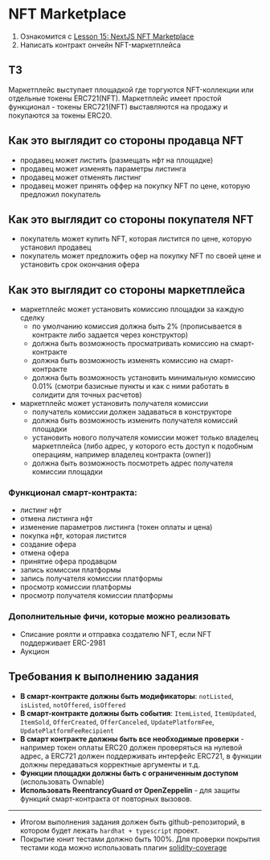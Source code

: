 # NFT Marketplace

1. Ознакомится с  [Lesson 15: NextJS NFT Marketplace](https://github.com/smartcontractkit/full-blockchain-solidity-course-js#lesson-15-nextjs-nft-marketplace-if-you-finish-this-lesson-you-are-a-full-stack-monster)
2. Написать контракт ончейн NFT-маркетплейса

## ТЗ

Маркетплейс выступает площадкой где торгуются NFT-коллекции или отдельные токены ERC721(NFT). Маркетплейс имеет простой функционал - токены ERC721(NFT) выставляются на продажу и покупаются за токены ERC20.

## Как это выглядит со стороны продавца NFT

- продавец может листить (размещать нфт на площадке)
- продавец может изменять параметры листинга
- продавец может отменять листинг
- продавец может принять оффер на покупку NFT по цене, которую предложил покупатель

## Как это выглядит со стороны покупателя NFT

- покупатель может купить NFT, которая листится по цене, которую установил продавец
- покупатель может предложить офер на покупку NFT по своей цене и установить срок окончания офера

## Как это выглядит со стороны маркетплейса

- маркетплейс может установить комиссию площадки за каждую сделку
	- по умолчанию комиссия должна быть 2% (прописывается в контракте либо задается через конструктор)
	- должна быть возможность просматривать комиссию на смарт-контракте
	- должна быть возможность изменять комиссию на смарт-контракте
	- должна быть возможность установить минимальную комиссию 0.01% (смотри базисные пункты и как с ними работать в солидити для точных расчетов)
- маркетплейс может установить получателя комиссии
    - получатель комиссии должен задаваться в конструкторе
    - должна быть возможность изменить получателя комиссий площадки
    - установить нового получателя комиссии может только владелец маркетплейса (либо адрес, у которого есть доступ к подобным операциям, например владелец контракта (owner))
    - должна быть возможность посмотреть адрес получателя комиссии площадки
    

### Функционал смарт-контракта:

- листинг нфт
- отмена листинга нфт
- изменение параметров листинга (токен оплаты и цена)
- покупка нфт, которая листится
- создание офера
- отмена офера
- принятие офера продавцом
- запись комиссии платформы
- запись получателя комиссии платформы
- просмотр комиссии платформы
- просмотр получателя комиссии платформы

### Дополнительные фичи, которые можно реализовать

- Списание роялти и отправка создателю NFT, если NFT поддерживает ERC-2981
- Аукцион

## Требования к выполнению задания

- **В смарт-контракте должны быть модификаторы**: `notListed`, `isListed`, `notOffered`, `isOffered`
- **В смарт-контракте должны быть события**: `ItemListed`, `ItemUpdated`, `ItemSold`, `OfferCreated`, `OfferCanceled`,  `UpdatePlatformFee`,  `UpdatePlatformFeeRecipient`
- **В смарт контракте должны быть все необходимые проверки** - например токен оплаты ERC20 должен проверяться на нулевой адрес, а ERC721 должен поддерживать интерфейс ERC721, в функции должны передаваться корректные аргументы и т.д.
- **Функции площадки должны быть с ограниченным доступом** (использовать Ownable)
- **Использовать ReentrancyGuard от OpenZeppelin** - для защиты функций смарт-контракта от повторных вызовов.

---

- Итогом выполнения задания должен быть github-репозиторий, в котором будет лежать `hardhat + typescript` проект.
- Покрытие юнит тестами должно быть 100%. Для проверки покрытия тестами кода можно использовать плагин [solidity-coverage](https://www.npmjs.com/package/solidity-coverage)